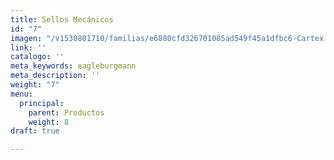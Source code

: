 ```yaml
---
title: Sellos Mecánicos
id: "7"
imagen: "/v1530801710/familias/e6880cfd326701085ad549f45a1dfbc6-Cartex.jpg"
link: ''
catalogo: ''
meta_keywords: eagleburgmann
meta_description: ''
weight: "7"
menu:
  principal:
    parent: Productos
    weight: 8
draft: true

---
```

